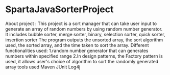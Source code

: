 # SpartaJavaSorterProject
About project :
This project is a sort manager that can take user input to generate an array of random numbers by using random number generator. It includes  bubble sorter, merge sorter,  binary,
selection sorter, quick sorter, insertion sorter
The program outputs the unsorted array, the sort algorithm used, the sorted array, and the time taken to sort the array.
 Different functionalities used:
1.random number generator that can generates numbers within specified range
2.In design patterns, the Factory pattern is used, it allows user's choice of algorithm to sort the randomly generated array
tools used
Maven 
JUnit
Log4j 
